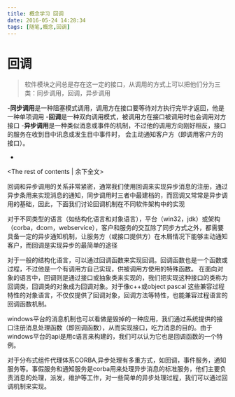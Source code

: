 ```yaml
---
title: 概念学习 回调
date: 2016-05-24 14:28:34
tags: [随笔,概念,回调]
---
```

# 回调
>软件模块之间总是存在这一定的接口，从调用的方式上可以把他们分为三类：同步调用，回调，异步调用

-**同步调用**是一种阻塞模式调用，调用方在接口要等待对方执行完毕才返回，他是一种单项调用
-**回调**是一种双向调用模式，被调用方在接口被调用时也会调用对方接口
-**异步调用**是一种类似消息或事件的机制，不过他的调用方向刚好相反，接口的服务在收到目中讯息或发生目中事件时， 会主动通知客户方（即调用客户方的接口）。
+ <!-- more -->
<The rest of contents | 余下全文>

回调和异步调用的关系非常紧密，通常我们使用回调来实现异步消息的注册，通过异步条用来实现消息的通知，同步调用时三者中最建档的，而回调又常常是异步调用的基础，因此，下面我们讨论回调机制在不同软件架构中的实现

对于不同类型的语言（如结构化语言和对象语言），平台（win32，jdk）或架构（corba，dcom，webservice），客户和服务的交互除了同步方式之外，都需要具备一定的异步通知机制，让服务方（或接口提供方）在木屑情况下能够主动通知客户，而回调是实现异步的最简单的途径

对于一般的结构化语言，可以通过回调函数来实现回调。回调函数也是一个函数或过程，不过他是一个有调用方自己实现，供被调用方使用的特殊函数。
在面向对象的语言中，回调则是通过接口或抽象类来实现的，我们把实现这种接口的类称为回调类，回调类的对象成为回调对象。对于像c++或object pascal 这些兼容过程特性的对象语言，不仅仅提供了回调对象，回调方法等特性，也能兼容过程语言的回调函数机制。

windows平台的消息机制也可以看做是毁掉的一种应用，我们通过系统提供的接口注册消息处理函数（即回调函数），从而实现接口，吃力消息的目的。由于windows平台的api是用c语言来构建的，我们可以认为它也是回调函数的一个特例。

对于分布式组件代理体系CORBA,异步处理有多重方式，如回调，事件服务，通知服务等。事假服务和通知服务是corba用来处理异步消息的标准服务，他们主要负责消息的处理，派发，维护等工作，对一些简单的异步处理过程，我们可以通过回调机制来实现。


